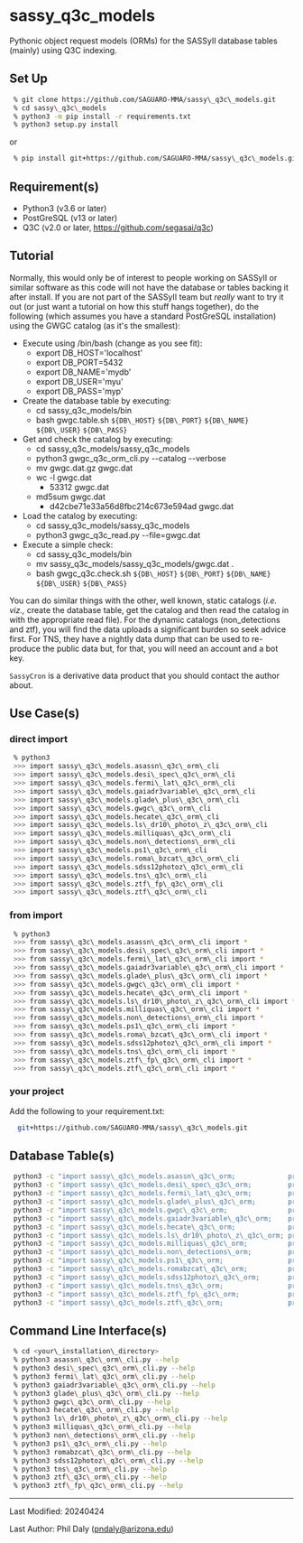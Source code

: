 # sassy\_q3c\_models

Pythonic object request models (ORMs) for the SASSyII database tables (mainly) using Q3C indexing.


## Set Up

```bash
 % git clone https://github.com/SAGUARO-MMA/sassy\_q3c\_models.git
 % cd sassy\_q3c\_models
 % python3 -m pip install -r requirements.txt
 % python3 setup.py install
```

or

```bash
 % pip install git+https://github.com/SAGUARO-MMA/sassy\_q3c\_models.git
```


## Requirement(s)

 - Python3 (v3.6 or later)
 - PostGreSQL (v13 or later)
 - Q3C (v2.0 or later, https://github.com/segasai/q3c)

## Tutorial

Normally, this would only be of interest to people working on SASSyII or similar software as this 
code will not have the database or tables backing it after install. If you are not part of the SASSyII 
team but *really* want to try it out (or just want a tutorial on how this stuff hangs 
together), do the following (which assumes you have a standard PostGreSQL installation) using the GWGC 
catalog (as it's the smallest):

 - Execute using /bin/bash (change as you see fit):
   - export DB\_HOST='localhost'
   - export DB\_PORT=5432
   - export DB\_NAME='mydb'
   - export DB\_USER='myu'
   - export DB\_PASS='myp'
 - Create the database table by executing:
   - cd sassy\_q3c\_models/bin
   - bash gwgc.table.sh `${DB\_HOST}` `${DB\_PORT}` `${DB\_NAME}` `${DB\_USER}` `${DB\_PASS}`
 - Get and check the catalog by executing:
   - cd sassy\_q3c\_models/sassy\_q3c\_models
   - python3 gwgc\_q3c\_orm\_cli.py --catalog --verbose
   - mv gwgc.dat.gz gwgc.dat
   - wc -l gwgc.dat
     - 53312 gwgc.dat
   - md5sum gwgc.dat
     - d42cbe71e33a56d8fbc214c673e594ad gwgc.dat
 - Load the catalog by executing:
   - cd sassy\_q3c\_models/sassy\_q3c\_models
   - python3 gwgc\_q3c\_read.py --file=gwgc.dat
 - Execute a simple check:
   - cd sassy\_q3c\_models/bin
   - mv sassy\_q3c\_models/sassy\_q3c\_models/gwgc.dat .
   - bash gwgc\_q3c.check.sh `${DB\_HOST}` `${DB\_PORT}` `${DB\_NAME}` `${DB\_USER}` `${DB\_PASS}`

You can do similar things with the other, well known, static catalogs (*i.e. viz.,* create the database
table, get the catalog and then read the catalog in with the appropriate read file). For the dynamic catalogs 
(non\_detections and ztf), you will find the data uploads a significant burden so seek advice first.
For TNS, they have a nightly data dump that can be used to re-produce the public data but, for that,
you will need an account and a bot key.

`SassyCron` is a derivative data product that you should contact the author about.

## Use Case(s)

### direct import
```bash 
 % python3
 >>> import sassy\_q3c\_models.asassn\_q3c\_orm\_cli
 >>> import sassy\_q3c\_models.desi\_spec\_q3c\_orm\_cli
 >>> import sassy\_q3c\_models.fermi\_lat\_q3c\_orm\_cli
 >>> import sassy\_q3c\_models.gaiadr3variable\_q3c\_orm\_cli
 >>> import sassy\_q3c\_models.glade\_plus\_q3c\_orm\_cli
 >>> import sassy\_q3c\_models.gwgc\_q3c\_orm\_cli
 >>> import sassy\_q3c\_models.hecate\_q3c\_orm\_cli
 >>> import sassy\_q3c\_models.ls\_dr10\_photo\_z\_q3c\_orm\_cli
 >>> import sassy\_q3c\_models.milliquas\_q3c\_orm\_cli
 >>> import sassy\_q3c\_models.non\_detections\_orm\_cli
 >>> import sassy\_q3c\_models.ps1\_q3c\_orm\_cli
 >>> import sassy\_q3c\_models.roma\_bzcat\_q3c\_orm\_cli
 >>> import sassy\_q3c\_models.sdss12photoz\_q3c\_orm\_cli
 >>> import sassy\_q3c\_models.tns\_q3c\_orm\_cli
 >>> import sassy\_q3c\_models.ztf\_fp\_q3c\_orm\_cli
 >>> import sassy\_q3c\_models.ztf\_q3c\_orm\_cli
```

### from import

```bash 
 % python3
 >>> from sassy\_q3c\_models.asassn\_q3c\_orm\_cli import *
 >>> from sassy\_q3c\_models.desi\_spec\_q3c\_orm\_cli import *
 >>> from sassy\_q3c\_models.fermi\_lat\_q3c\_orm\_cli import *
 >>> from sassy\_q3c\_models.gaiadr3variable\_q3c\_orm\_cli import *
 >>> from sassy\_q3c\_models.glade\_plus\_q3c\_orm\_cli import *
 >>> from sassy\_q3c\_models.gwgc\_q3c\_orm\_cli import *
 >>> from sassy\_q3c\_models.hecate\_q3c\_orm\_cli import *
 >>> from sassy\_q3c\_models.ls\_dr10\_photo\_z\_q3c\_orm\_cli import *
 >>> from sassy\_q3c\_models.milliquas\_q3c\_orm\_cli import *
 >>> from sassy\_q3c\_models.non\_detections\_orm\_cli import *
 >>> from sassy\_q3c\_models.ps1\_q3c\_orm\_cli import *
 >>> from sassy\_q3c\_models.roma\_bzcat\_q3c\_orm\_cli import *
 >>> from sassy\_q3c\_models.sdss12photoz\_q3c\_orm\_cli import *
 >>> from sassy\_q3c\_models.tns\_q3c\_orm\_cli import *
 >>> from sassy\_q3c\_models.ztf\_fp\_q3c\_orm\_cli import *
 >>> from sassy\_q3c\_models.ztf\_q3c\_orm\_cli import *
```

### your project

Add the following to your requirement.txt:

```bash
  git+https://github.com/SAGUARO-MMA/sassy\_q3c\_models.git
```

## Database Table(s)

```bash
 python3 -c "import sassy\_q3c\_models.asassn\_q3c\_orm;             print(sassy\_q3c\_models.asassn\_q3c\_orm.\_\_doc\_\_)"
 python3 -c "import sassy\_q3c\_models.desi\_spec\_q3c\_orm;         print(sassy\_q3c\_models.desi\_spec\_q3c\_orm.\_\_doc\_\_)"
 python3 -c "import sassy\_q3c\_models.fermi\_lat\_q3c\_orm;         print(sassy\_q3c\_models.fermi\_lat\_q3c\_orm.\_\_doc\_\_)"
 python3 -c "import sassy\_q3c\_models.glade\_plus\_q3c\_orm;        print(sassy\_q3c\_models.glade\_plus\_q3c\_orm.\_\_doc\_\_)"
 python3 -c "import sassy\_q3c\_models.gwgc\_q3c\_orm;               print(sassy\_q3c\_models.gwgc\_q3c\_orm.\_\_doc\_\_)"
 python3 -c "import sassy\_q3c\_models.gaiadr3variable\_q3c\_orm;    print(sassy\_q3c\_models.gaiadr3variable\_q3c\_orm.\_\_doc\_\_)"
 python3 -c "import sassy\_q3c\_models.hecate\_q3c\_orm;             print(sassy\_q3c\_models.hecate\_q3c\_orm.\_\_doc\_\_)"
 python3 -c "import sassy\_q3c\_models.ls\_dr10\_photo\_z\_q3c\_orm; print(sassy\_q3c\_models.ls\_dr10\_photo\_z\_q3c\_orm.\_\_doc\_\_)"
 python3 -c "import sassy\_q3c\_models.milliquas\_q3c\_orm;          print(sassy\_q3c\_models.milliquas\_q3c\_orm.\_\_doc\_\_)"
 python3 -c "import sassy\_q3c\_models.non\_detections\_orm;         print(sassy\_q3c\_models.non\_detections\_orm.\_\_doc\_\_)"
 python3 -c "import sassy\_q3c\_models.ps1\_q3c\_orm;                print(sassy\_q3c\_models.ps1\_q3c\_orm.\_\_doc\_\_)"
 python3 -c "import sassy\_q3c\_models.romabzcat\_q3c\_orm;          print(sassy\_q3c\_models.romabzcat\_q3c\_orm.\_\_doc\_\_)"
 python3 -c "import sassy\_q3c\_models.sdss12photoz\_q3c\_orm;       print(sassy\_q3c\_models.sdss12photoz\_q3c\_orm.\_\_doc\_\_)"
 python3 -c "import sassy\_q3c\_models.tns\_q3c\_orm;                print(sassy\_q3c\_models.tns\_q3c\_orm.\_\_doc\_\_)"
 python3 -c "import sassy\_q3c\_models.ztf\_fp\_q3c\_orm;            print(sassy\_q3c\_models.ztf\_fp\_q3c\_orm.\_\_doc\_\_)"
 python3 -c "import sassy\_q3c\_models.ztf\_q3c\_orm;                print(sassy\_q3c\_models.ztf\_q3c\_orm.\_\_doc\_\_)"
```

## Command Line Interface(s)
 
```bash
 % cd <your\_installation\_directory>
 % python3 asassn\_q3c\_orm\_cli.py --help
 % python3 desi\_spec\_q3c\_orm\_cli.py --help
 % python3 fermi\_lat\_q3c\_orm\_cli.py --help
 % python3 gaiadr3variable\_q3c\_orm\_cli.py --help
 % python3 glade\_plus\_q3c\_orm\_cli.py --help
 % python3 gwgc\_q3c\_orm\_cli.py --help
 % python3 hecate\_q3c\_orm\_cli.py --help
 % python3 ls\_dr10\_photo\_z\_q3c\_orm\_cli.py --help
 % python3 milliquas\_q3c\_orm\_cli.py --help
 % python3 non\_detections\_orm\_cli.py --help
 % python3 ps1\_q3c\_orm\_cli.py --help
 % python3 romabzcat\_q3c\_orm\_cli.py --help
 % python3 sdss12photoz\_q3c\_orm\_cli.py --help
 % python3 tns\_q3c\_orm\_cli.py --help
 % python3 ztf\_q3c\_orm\_cli.py --help
 % python3 ztf\_fp\_q3c\_orm\_cli.py --help
```

--------------------------------------

Last Modified: 20240424

Last Author: Phil Daly (pndaly@arizona.edu)
